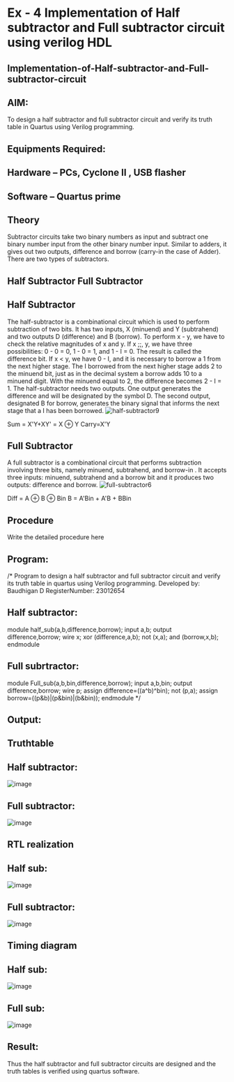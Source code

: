 # Ex - 4 Implementation of Half subtractor and Full subtractor circuit using verilog HDL
## Implementation-of-Half-subtractor-and-Full-subtractor-circuit
## AIM:
To design a half subtractor and full subtractor circuit and verify its truth table in Quartus using Verilog programming.

## Equipments Required:
## Hardware – PCs, Cyclone II , USB flasher
## Software – Quartus prime
## Theory
Subtractor circuits take two binary numbers as input and subtract one binary number input from the other binary number input. Similar to adders, it gives out two outputs, difference and borrow (carry-in the case of Adder). There are two types of subtractors.

## Half Subtractor Full Subtractor
## Half Subtractor
The half-subtractor is a combinational circuit which is used to perform subtraction of two bits. It has two inputs, X (minuend) and Y (subtrahend) and two outputs D (difference) and B (borrow). To perform x - y, we have to check the relative magnitudes of x and y. If x ;;, y, we have three possibilities: 0 - 0 = 0, 1 - 0 = 1, and 1 - I = 0. The result is called the difference bit. If x < y, we have 0 - I, and it is necessary to borrow a 1 from the next higher stage. The I borrowed from the next higher stage adds 2 to the minuend bit, just as in the decimal system a borrow adds 10 to a minuend digit. With the minuend equal to 2, the difference becomes 2 - I = 1. The half-subtractor needs two outputs. One output generates the difference and will be designated by the symbol D. The second output, designated B for borrow, generates the binary signal that informs the next stage that a I has been borrowed.
![half-subtractor9](https://user-images.githubusercontent.com/36288975/166112538-58c3bc7c-ee5d-4e6a-ac8d-8e8328efe27a.png)


Sum = X'Y+XY' = X ⊕ Y
Carry=X'Y

## Full Subtractor
A full subtractor is a combinational circuit that performs subtraction involving three bits, namely minuend, subtrahend, and borrow-in . It accepts three inputs: minuend, subtrahend and a borrow bit and it produces two outputs: difference and borrow. 
![full-subtractor6](https://user-images.githubusercontent.com/36288975/166112541-24c68359-3de8-4674-ae22-8272ffc385ed.png)


Diff = A ⊕ B ⊕ Bin B = A'Bin + A'B + BBin

## Procedure



Write the detailed procedure here 


## Program:
/*
Program to design a half subtractor and full subtractor circuit and verify its truth table in quartus using Verilog programming.
Developed by: Baudhigan D
RegisterNumber:  23012654
## Half subtractor:
module half_sub(a,b,difference,borrow);
input a,b;
output difference,borrow;
wire x;
xor (difference,a,b);
not (x,a);
and (borrow,x,b);
endmodule

## Full subrtractor:
module Full_sub(a,b,bin,difference,borrow);
input a,b,bin;
output difference,borrow;
wire p;
assign difference=((a^b)^bin);
not (p,a);
assign borrow=((p&b)|(p&bin)|(b&bin));
endmodule
*/

## Output:

## Truthtable
## Half subtractor:
![image](https://github.com/sanjayy2431/Experiment--03-Half-Subtractor-and-Full-subtractor/assets/149365143/a02df687-88b1-44d4-9e93-1223d1dd2a26)


## Full subtractor:
![image](https://github.com/sanjayy2431/Experiment--03-Half-Subtractor-and-Full-subtractor/assets/149365143/b1473e6a-79cd-4e31-9a13-8a1988231aff)





##  RTL realization
## Half sub:
![image](https://github.com/sanjayy2431/Experiment--03-Half-Subtractor-and-Full-subtractor/assets/149365143/62e59135-4479-45b7-b1b6-f60adc7c53b1)

## Full subtractor:
![image](https://github.com/sanjayy2431/Experiment--03-Half-Subtractor-and-Full-subtractor/assets/149365143/c333e304-9836-4fb9-a5ba-9b8b8ffe0ae2)



## Timing diagram 
## Half sub:
![image](https://github.com/sanjayy2431/Experiment--03-Half-Subtractor-and-Full-subtractor/assets/149365143/129d8d0e-c242-4ff1-92f1-3b04bf59b1fb)


## Full sub:
![image](https://github.com/sanjayy2431/Experiment--03-Half-Subtractor-and-Full-subtractor/assets/149365143/6a783f0e-7426-40c1-825d-731180cb06e5)



## Result:
Thus the half subtractor and full subtractor circuits are designed and the truth tables is verified using quartus software.
